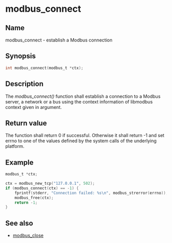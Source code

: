 # modbus_connect

## Name

modbus_connect - establish a Modbus connection

## Synopsis

```c
int modbus_connect(modbus_t *ctx);
```

## Description

The *modbus_connect()* function shall establish a connection to a Modbus server,
a network or a bus using the context information of libmodbus context given in
argument.

## Return value

The function shall return 0 if successful. Otherwise it shall return -1 and set
errno to one of the values defined by the system calls of the underlying
platform.

## Example

```c
modbus_t *ctx;

ctx = modbus_new_tcp("127.0.0.1", 502);
if (modbus_connect(ctx) == -1) {
    fprintf(stderr, "Connection failed: %s\n", modbus_strerror(errno));
    modbus_free(ctx);
    return -1;
}
```

## See also

- [modbus_close](modbus_close)
